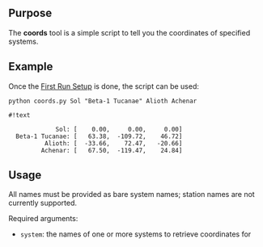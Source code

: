## Purpose ##
The **coords** tool is a simple script to tell you the coordinates of specified systems.

## Example ##
Once the [First Run Setup](firstrun.md) is done, the script can be used:

`python coords.py Sol "Beta-1 Tucanae" Alioth Achenar`

```
#!text

             Sol: [    0.00,     0.00,     0.00]
  Beta-1 Tucanae: [   63.38,  -109.72,    46.72]
          Alioth: [  -33.66,    72.47,   -20.66]
         Achenar: [   67.50,  -119.47,    24.84]

```

## Usage ##
All names must be provided as bare system names; station names are not currently supported.

Required arguments:

* `system`: the names of one or more systems to retrieve coordinates for